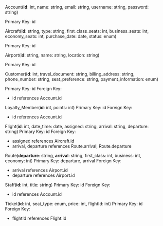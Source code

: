 Account(**id**: int, name: string, email: string, username: string, password: string)

Primary Key: id


Aircraft(**id**: string, type: string, first_class_seats: int, business_seats: int, economy_seats: int, purchase_date: date, status: enum)

Primary Key: id


Airport(**id**: string, name: string, location: string)

Primary Key: id


Customer(**id**: int, travel_document: string, billing_address: string, phone_number: string, seat_preference: string, payment_information: enum)

Primary Key: id
Foreign Key:
- id references Account.id

Loyalty_Member(**id**: int, points: int)
Primary Key: id
Foreign Key:
- id references Account.id

Flight(**id**: int, date_time: date, assigned: string, arrival: string, departure: string)
Primary Key: id
Foreign Key:
- assigned references Aircraft.id
- arrival, departure references Route.arrival, Route.departure

Route(**departure**: string, **arrival**: string, first_class: int, business: int, economy: int)
Primary Key: departure, arrival
Foreign Key:
- arrival references Airport.id
- departure references Airport.id

Staff(**id**: int, title: string)
Primary Key: id
Foreign Key:
- id references Account.id

Ticket(**id**: int, seat_type: enum, price: int, flightId: int)
Primary Key: id
Foreign Key:
- flightId references Flight.id
